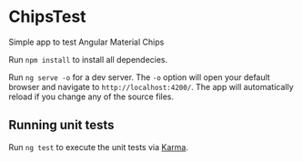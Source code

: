 # ChipsTest

Simple app to test Angular Material Chips

Run `npm install` to install all dependecies.

Run `ng serve -o` for a dev server. The `-o` option will open your default browser and navigate to `http://localhost:4200/`. The app will automatically reload if you change any of the source files.

## Running unit tests

Run `ng test` to execute the unit tests via [Karma](https://karma-runner.github.io).
